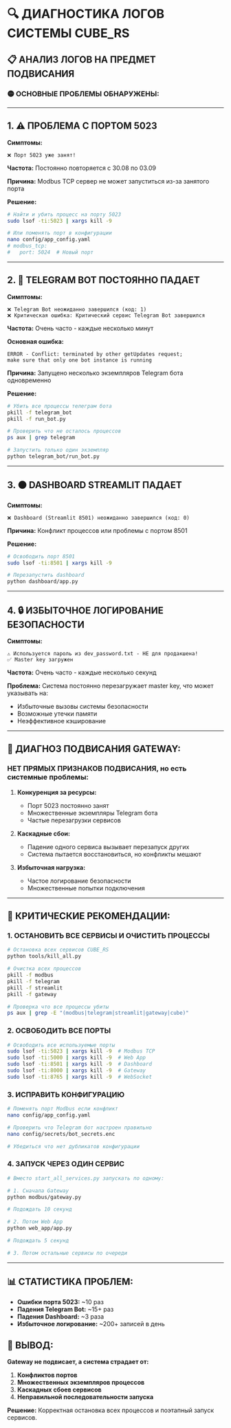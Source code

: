 # 🔍 ДИАГНОСТИКА ЛОГОВ СИСТЕМЫ CUBE_RS

## 📋 АНАЛИЗ ЛОГОВ НА ПРЕДМЕТ ПОДВИСАНИЯ

### 🟡 **ОСНОВНЫЕ ПРОБЛЕМЫ ОБНАРУЖЕНЫ:**

---

## 1. ⚠️ **ПРОБЛЕМА С ПОРТОМ 5023**

**Симптомы:**
```
❌ Порт 5023 уже занят!
```

**Частота:** Постоянно повторяется с 30.08 по 03.09

**Причина:** Modbus TCP сервер не может запуститься из-за занятого порта

**Решение:**
```bash
# Найти и убить процесс на порту 5023
sudo lsof -ti:5023 | xargs kill -9

# Или поменять порт в конфигурации
nano config/app_config.yaml
# modbus_tcp:
#   port: 5024  # Новый порт
```

---

## 2. 🔴 **TELEGRAM BOT ПОСТОЯННО ПАДАЕТ**

**Симптомы:**
```
❌ Telegram Bot неожиданно завершился (код: 1)
❌ Критическая ошибка: Критический сервис Telegram Bot завершился
```

**Частота:** Очень часто - каждые несколько минут

**Основная ошибка:**
```
ERROR - Conflict: terminated by other getUpdates request; 
make sure that only one bot instance is running
```

**Причина:** Запущено несколько экземпляров Telegram бота одновременно

**Решение:**
```bash
# Убить все процессы телеграм бота
pkill -f telegram_bot
pkill -f run_bot.py

# Проверить что не осталось процессов
ps aux | grep telegram

# Запустить только один экземпляр
python telegram_bot/run_bot.py
```

---

## 3. 🟠 **DASHBOARD STREAMLIT ПАДАЕТ**

**Симптомы:**
```
❌ Dashboard (Streamlit 8501) неожиданно завершился (код: 0)
```

**Причина:** Конфликт процессов или проблемы с портом 8501

**Решение:**
```bash
# Освободить порт 8501
sudo lsof -ti:8501 | xargs kill -9

# Перезапустить dashboard
python dashboard/app.py
```

---

## 4. 🔒 **ИЗБЫТОЧНОЕ ЛОГИРОВАНИЕ БЕЗОПАСНОСТИ**

**Симптомы:**
```
⚠️ Используется пароль из dev_password.txt - НЕ для продакшена!
✅ Master key загружен
```

**Частота:** Очень часто - каждые несколько секунд

**Проблема:** Система постоянно перезагружает master key, что может указывать на:
- Избыточные вызовы системы безопасности
- Возможные утечки памяти
- Неэффективное кэширование

---

## 🔧 **ДИАГНОЗ ПОДВИСАНИЯ GATEWAY:**

### **НЕТ ПРЯМЫХ ПРИЗНАКОВ ПОДВИСАНИЯ**, но есть системные проблемы:

1. **Конкуренция за ресурсы:**
   - Порт 5023 постоянно занят
   - Множественные экземпляры Telegram бота
   - Частые перезагрузки сервисов

2. **Каскадные сбои:**
   - Падение одного сервиса вызывает перезапуск других
   - Система пытается восстановиться, но конфликты мешают

3. **Избыточная нагрузка:**
   - Частое логирование безопасности
   - Множественные попытки подключения

---

## 🚨 **КРИТИЧЕСКИЕ РЕКОМЕНДАЦИИ:**

### **1. ОСТАНОВИТЬ ВСЕ СЕРВИСЫ И ОЧИСТИТЬ ПРОЦЕССЫ**
```bash
# Остановка всех сервисов CUBE_RS
python tools/kill_all.py

# Очистка всех процессов
pkill -f modbus
pkill -f telegram
pkill -f streamlit
pkill -f gateway

# Проверка что все процессы убиты
ps aux | grep -E "(modbus|telegram|streamlit|gateway|cube)"
```

### **2. ОСВОБОДИТЬ ВСЕ ПОРТЫ**
```bash
# Освободить все используемые порты
sudo lsof -ti:5023 | xargs kill -9  # Modbus TCP
sudo lsof -ti:5000 | xargs kill -9  # Web App
sudo lsof -ti:8501 | xargs kill -9  # Dashboard
sudo lsof -ti:8000 | xargs kill -9  # Gateway
sudo lsof -ti:8765 | xargs kill -9  # WebSocket
```

### **3. ИСПРАВИТЬ КОНФИГУРАЦИЮ**
```bash
# Поменять порт Modbus если конфликт
nano config/app_config.yaml

# Проверить что Telegram бот настроен правильно
nano config/secrets/bot_secrets.enc

# Убедиться что нет дубликатов конфигурации
```

### **4. ЗАПУСК ЧЕРЕЗ ОДИН СЕРВИС**
```bash
# Вместо start_all_services.py запускать по одному:

# 1. Сначала Gateway
python modbus/gateway.py

# Подождать 10 секунд

# 2. Потом Web App
python web_app/app.py

# Подождать 5 секунд

# 3. Потом остальные сервисы по очереди
```

---

## 📊 **СТАТИСТИКА ПРОБЛЕМ:**

- **Ошибки порта 5023:** ~10 раз
- **Падения Telegram Bot:** ~15+ раз  
- **Падения Dashboard:** ~3 раза
- **Избыточное логирование:** ~200+ записей в день

## 🎯 **ВЫВОД:**

**Gateway не подвисает, а система страдает от:**
1. **Конфликтов портов**
2. **Множественных экземпляров процессов** 
3. **Каскадных сбоев сервисов**
4. **Неправильной последовательности запуска**

**Решение:** Корректная остановка всех процессов и поэтапный запуск сервисов.
